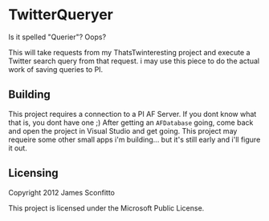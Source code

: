 # TwitterQueryer

Is it spelled "Querier"? Oops?

This will take requests from my ThatsTwinteresting project and execute a Twitter search query from that request. i may use this piece to do the actual work of saving queries to PI.

## Building

This project requires a connection to a PI AF Server. If you dont know what that is, you dont have one ;) After getting an `AFDatabase` going, come back and open the project in Visual Studio and get going. This project may requeire some other small apps i'm building... but it's still early and i'll figure it out.

## Licensing

Copyright 2012 James Sconfitto

This project is licensed under the Microsoft Public License.
